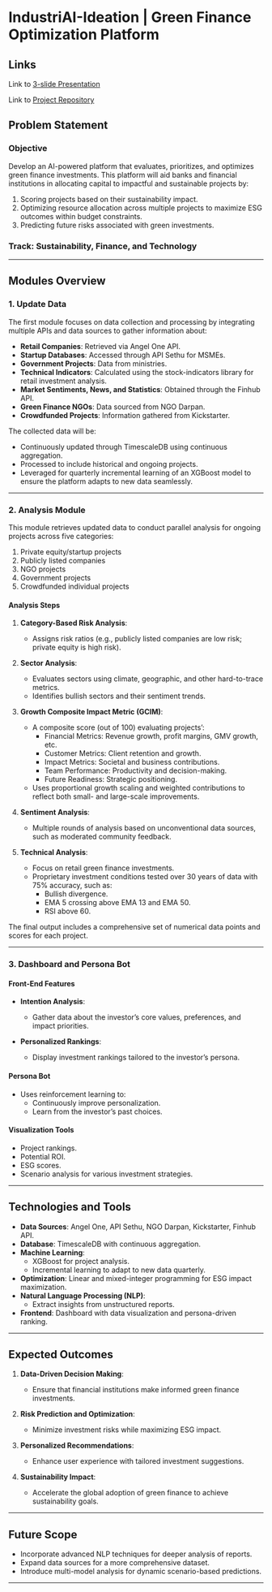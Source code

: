 #  IndustriAI-Ideation | Green Finance Optimization Platform


## Links

Link to [3-slide Presentation](https://www.canva.com/design/DAGbUmGN_6Q/vG_B0ltEiTYy2QQTwDSP5w/edit?utm_content=DAGbUmGN_6Q&utm_campaign=designshare&utm_medium=link2&utm_source=sharebutton)

Link to [Project Repository]()

## Problem Statement

### Objective
Develop an AI-powered platform that evaluates, prioritizes, and optimizes green finance investments. This platform will aid banks and financial institutions in allocating capital to impactful and sustainable projects by:

1. Scoring projects based on their sustainability impact.
2. Optimizing resource allocation across multiple projects to maximize ESG outcomes within budget constraints.
3. Predicting future risks associated with green investments.

### Track: **Sustainability, Finance, and Technology**

---

## Modules Overview

### 1. **Update Data**

The first module focuses on data collection and processing by integrating multiple APIs and data sources to gather information about:

- **Retail Companies**: Retrieved via Angel One API.
- **Startup Databases**: Accessed through API Sethu for MSMEs.
- **Government Projects**: Data from ministries.
- **Technical Indicators**: Calculated using the stock-indicators library for retail investment analysis.
- **Market Sentiments, News, and Statistics**: Obtained through the Finhub API.
- **Green Finance NGOs**: Data sourced from NGO Darpan.
- **Crowdfunded Projects**: Information gathered from Kickstarter.

The collected data will be:

- Continuously updated through TimescaleDB using continuous aggregation.
- Processed to include historical and ongoing projects.
- Leveraged for quarterly incremental learning of an XGBoost model to ensure the platform adapts to new data seamlessly.

---

### 2. **Analysis Module**

This module retrieves updated data to conduct parallel analysis for ongoing projects across five categories:

1. Private equity/startup projects
2. Publicly listed companies
3. NGO projects
4. Government projects
5. Crowdfunded individual projects

#### Analysis Steps

1. **Category-Based Risk Analysis**:
   - Assigns risk ratios (e.g., publicly listed companies are low risk; private equity is high risk).

2. **Sector Analysis**:
   - Evaluates sectors using climate, geographic, and other hard-to-trace metrics.
   - Identifies bullish sectors and their sentiment trends.

3. **Growth Composite Impact Metric (GCIM)**:
   - A composite score (out of 100) evaluating projects’:
     - Financial Metrics: Revenue growth, profit margins, GMV growth, etc.
     - Customer Metrics: Client retention and growth.
     - Impact Metrics: Societal and business contributions.
     - Team Performance: Productivity and decision-making.
     - Future Readiness: Strategic positioning.
   - Uses proportional growth scaling and weighted contributions to reflect both small- and large-scale improvements.

4. **Sentiment Analysis**:
   - Multiple rounds of analysis based on unconventional data sources, such as moderated community feedback.

5. **Technical Analysis**:
   - Focus on retail green finance investments.
   - Proprietary investment conditions tested over 30 years of data with 75% accuracy, such as:
     - Bullish divergence.
     - EMA 5 crossing above EMA 13 and EMA 50.
     - RSI above 60.

The final output includes a comprehensive set of numerical data points and scores for each project.

---

### 3. **Dashboard and Persona Bot**

#### Front-End Features

- **Intention Analysis**:
  - Gather data about the investor’s core values, preferences, and impact priorities.

- **Personalized Rankings**:
  - Display investment rankings tailored to the investor’s persona.

#### Persona Bot

- Uses reinforcement learning to:
  - Continuously improve personalization.
  - Learn from the investor’s past choices.

#### Visualization Tools

- Project rankings.
- Potential ROI.
- ESG scores.
- Scenario analysis for various investment strategies.

---

## Technologies and Tools

- **Data Sources**: Angel One, API Sethu, NGO Darpan, Kickstarter, Finhub API.
- **Database**: TimescaleDB with continuous aggregation.
- **Machine Learning**:
  - XGBoost for project analysis.
  - Incremental learning to adapt to new data quarterly.
- **Optimization**: Linear and mixed-integer programming for ESG impact maximization.
- **Natural Language Processing (NLP)**:
  - Extract insights from unstructured reports.
- **Frontend**: Dashboard with data visualization and persona-driven ranking.

---

## Expected Outcomes

1. **Data-Driven Decision Making**:
   - Ensure that financial institutions make informed green finance investments.

2. **Risk Prediction and Optimization**:
   - Minimize investment risks while maximizing ESG impact.

3. **Personalized Recommendations**:
   - Enhance user experience with tailored investment suggestions.

4. **Sustainability Impact**:
   - Accelerate the global adoption of green finance to achieve sustainability goals.

---

## Future Scope

- Incorporate advanced NLP techniques for deeper analysis of reports.
- Expand data sources for a more comprehensive dataset.
- Introduce multi-model analysis for dynamic scenario-based predictions.

---


